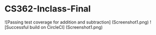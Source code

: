 # CS362-Inclass-Final

![Passing test coverage for addition and subtraction] (Screenshot1.png)
![Successful build on CircleCI] (Screenshot1.png)
